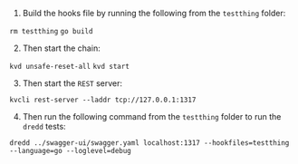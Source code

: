 1) Build the hooks file by running the following from the `testthing` folder:

`rm testthing`
`go build`

2) Then start the chain:

`kvd unsafe-reset-all`
`kvd start`

3) Then start the `REST` server:

`kvcli rest-server --laddr tcp://127.0.0.1:1317`

4) Then run the following command from the `testthing` folder to run the `dredd` tests:

`dredd ../swagger-ui/swagger.yaml localhost:1317 --hookfiles=testthing --language=go --loglevel=debug`